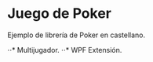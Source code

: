 ﻿
# Juego de Poker

Ejemplo de librería de Poker en castellano.

⋅⋅* Multijugador.
⋅⋅* WPF Extensión.